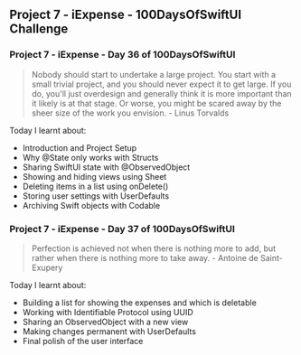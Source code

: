 ## Project 7 - iExpense - 100DaysOfSwiftUI Challenge

### Project 7 - iExpense - Day 36 of 100DaysOfSwiftUI

> Nobody should start to undertake a large project. You start with a small trivial project, and you should never expect it to get large. If you do, you'll just overdesign and generally think it is more important than it likely is at that stage. Or worse, you might be scared away by the sheer size of the work you envision. - Linus Torvalds

Today I learnt about: 

- Introduction and Project Setup
- Why @State only works with Structs
- Sharing SwiftUI state with @ObservedObject
- Showing and hiding views using Sheet
- Deleting items in a list using onDelete()
- Storing user settings with UserDefaults
- Archiving Swift objects with Codable

### Project 7 - iExpense - Day 37 of 100DaysOfSwiftUI

> Perfection is achieved not when there is nothing more to add, but rather when there is nothing more to take away. - Antoine de Saint-Exupery

Today I learnt about:

- Building a list for showing the expenses and which is deletable
- Working with Identifiable Protocol using UUID
- Sharing an ObservedObject with a new view
- Making changes permanent with UserDefaults
- Final polish of the user interface

